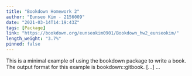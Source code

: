 ```yaml
---
title: "Bookdown Homework 2"
author: "Eunseo Kim - 2156009"
date: "2021-03-14T14:19:43Z"
tags: [Package]
link: "https://bookdown.org/eunseokim0901/Bookdown_hw2_eunseokim/"
length_weight: "3.7%"
pinned: false
---
```


This is a minimal example of using the bookdown package to write a book. The output format for this example is bookdown::gitbook. [...]  ...
